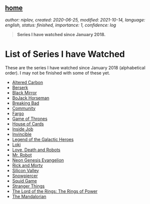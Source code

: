 [home](./index.md)
-------------------

*author: niplav, created: 2020-06-25, modified: 2021-10-14, language: english, status: finished, importance: 1, confidence: log*

> __Series I have watched since January 2018.__

List of Series I have Watched
==============================

These are the series I have watched since January 2018 (alphabetical
order). I may not be finished with some of these yet.

* [Altered Carbon](https://www.imdb.com/title/tt2261227/)
* [Berserk](https://www.imdb.com/title/tt0318871/)
* [Black Mirror](https://www.imdb.com/title/tt2085059/)
* [BoJack Horseman](https://www.imdb.com/title/tt3398228/)
* [Breaking Bad](https://www.imdb.com/title/tt0903747/)
* [Community](https://www.imdb.com/title/tt1439629)
* [Fargo](https://www.imdb.com/title/tt2802850/)
* [Game of Thrones](https://www.imdb.com/title/tt0944947/)
* [House of Cards](https://www.imdb.com/title/tt1856010/)
* [Inside Job](https://www.imdb.com/title/tt10231312/)
* [Invincible](https://www.imdb.com/title/tt6741278/?ref_=nv_sr_srsg_0)
* [Legend of the Galactic Heroes](https://www.imdb.com/title/tt0096633/)
* [Loki](https://www.imdb.com/title/tt9140554/)
* [Love, Death and Robots](https://www.imdb.com/title/tt9561862/)
* [Mr. Robot](https://www.imdb.com/title/tt4158110/)
* [Neon Genesis Evangelion](https://www.imdb.com/title/tt0112159/)
* [Rick and Morty](https://www.imdb.com/title/tt2861424/)
* [Silicon Valley](https://www.imdb.com/title/tt2575988/)
* [Snowpiercer](https://www.imdb.com/title/tt6156584/)
* [Squid Game](https://www.imdb.com/title/tt10919420/)
* [Stranger Things](https://www.imdb.com/title/tt4574334/)
* [The Lord of the Rings: The Rings of Power](https://www.imdb.com/title/tt7631058/)
* [The Mandalorian](https://www.imdb.com/title/tt8111088/)
